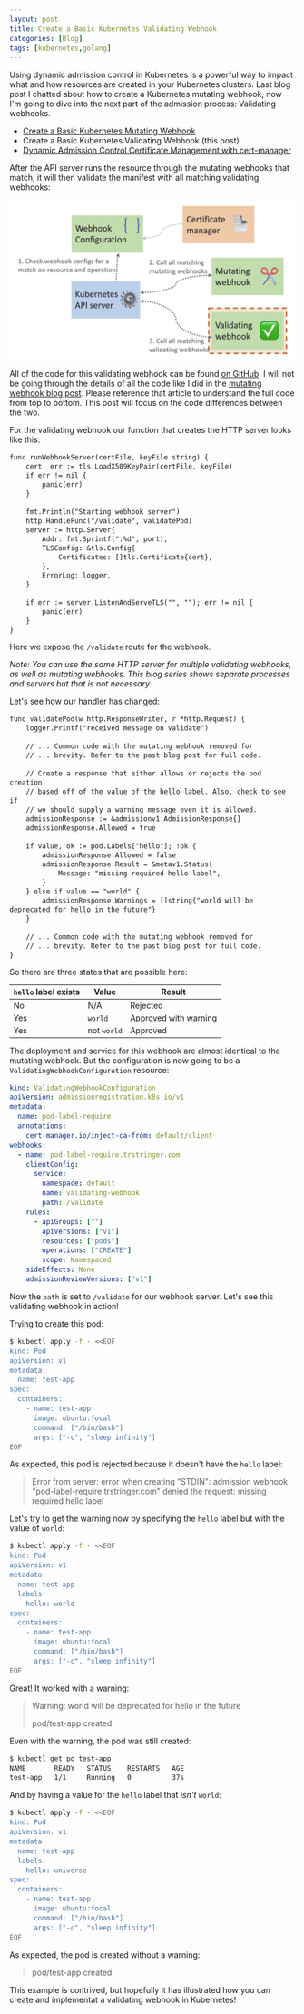 ```yaml
---
layout: post
title: Create a Basic Kubernetes Validating Webhook
categories: [Blog]
tags: [kubernetes,golang]
---
```


Using dynamic admission control in Kubernetes is a powerful way to impact what and how resources are created in your Kubernetes clusters. Last blog post I chatted about how to create a Kubernetes mutating webhook, now I'm going to dive into the next part of the admission process: Validating webhooks.

- [Create a Basic Kubernetes Mutating Webhook](https://trstringer.com/kubernetes-mutating-webhook/)
- Create a Basic Kubernetes Validating Webhook (this post)
- [Dynamic Admission Control Certificate Management with cert-manager](https://trstringer.com/admission-control-cert-manager/)

After the API server runs the resource through the mutating webhooks that match, it will then validate the manifest with all matching validating webhooks:

![Validating webhook diagramn](../images/kubernetes-validating-webhook1.png)

All of the code for this validating webhook can be found [on GitHub](https://github.com/trstringer/kubernetes-validating-webhook). I will not be going through the details of all the code like I did in the [mutating webhook blog post](https://trstringer.com/kubernetes-mutating-webhook/). Please reference that article to understand the full code from top to bottom. This post will focus on the code differences between the two.

For the validating webhook our function that creates the HTTP server looks like this:

```golang
func runWebhookServer(certFile, keyFile string) {
    cert, err := tls.LoadX509KeyPair(certFile, keyFile)
    if err != nil {
        panic(err)
    }

    fmt.Println("Starting webhook server")
    http.HandleFunc("/validate", validatePod)
    server := http.Server{
        Addr: fmt.Sprintf(":%d", port),
        TLSConfig: &tls.Config{
            Certificates: []tls.Certificate{cert},
        },
        ErrorLog: logger,
    }

    if err := server.ListenAndServeTLS("", ""); err != nil {
        panic(err)
    }
}
```

Here we expose the `/validate` route for the webhook.

*Note: You can use the same HTTP server for multiple validating webhooks, as well as mutating webhooks. This blog series shows separate processes and servers but that is not necessary.*

Let's see how our handler has changed:

```golang
func validatePod(w http.ResponseWriter, r *http.Request) {
    logger.Printf("received message on validate")

    // ... Common code with the mutating webhook removed for
    // ... brevity. Refer to the past blog post for full code.

    // Create a response that either allows or rejects the pod creation
    // based off of the value of the hello label. Also, check to see if
    // we should supply a warning message even it is allowed.
    admissionResponse := &admissionv1.AdmissionResponse{}
    admissionResponse.Allowed = true

    if value, ok := pod.Labels["hello"]; !ok {
        admissionResponse.Allowed = false
        admissionResponse.Result = &metav1.Status{
            Message: "missing required hello label",
        }
    } else if value == "world" {
        admissionResponse.Warnings = []string{"world will be deprecated for hello in the future"}
    }

    // ... Common code with the mutating webhook removed for
    // ... brevity. Refer to the past blog post for full code.
}
```

So there are three states that are possible here:

| `hello` label exists | Value | Result |
|----------------------|-------|--------|
| No | N/A | Rejected |
| Yes | `world` | Approved with warning |
| Yes | not `world` | Approved |

The deployment and service for this webhook are almost identical to the mutating webhook. But the configuration is now going to be a `ValidatingWebhookConfiguration` resource:

```yaml
kind: ValidatingWebhookConfiguration
apiVersion: admissionregistration.k8s.io/v1
metadata:
  name: pod-label-require
  annotations:
    cert-manager.io/inject-ca-from: default/client
webhooks:
  - name: pod-label-require.trstringer.com
    clientConfig:
      service:
        namespace: default
        name: validating-webhook
        path: /validate
    rules:
      - apiGroups: [""]
        apiVersions: ["v1"]
        resources: ["pods"]
        operations: ["CREATE"]
        scope: Namespaced
    sideEffects: None
    admissionReviewVersions: ["v1"]
```

Now the `path` is set to `/validate` for our webhook server. Let's see this validating webhook in action!

Trying to create this pod:

```bash
$ kubectl apply -f - <<EOF
kind: Pod
apiVersion: v1
metadata:
  name: test-app
spec:
  containers:
    - name: test-app
      image: ubuntu:focal
      command: ["/bin/bash"]
      args: ["-c", "sleep infinity"]
EOF
```

As expected, this pod is rejected because it doesn't have the `hello` label:

> Error from server: error when creating "STDIN": admission webhook "pod-label-require.trstringer.com" denied the request: missing required hello label

Let's try to get the warning now by specifying the `hello` label but with the value of `world`:

```bash
$ kubectl apply -f - <<EOF
kind: Pod
apiVersion: v1
metadata:
  name: test-app
  labels:
    hello: world
spec:
  containers:
    - name: test-app
      image: ubuntu:focal
      command: ["/bin/bash"]
      args: ["-c", "sleep infinity"]
EOF
```

Great! It worked with a warning:

> Warning: world will be deprecated for hello in the future
>
> pod/test-app created

Even with the warning, the pod was still created:

```bash
$ kubectl get po test-app
NAME       READY   STATUS    RESTARTS   AGE
test-app   1/1     Running   0          37s
```

And by having a value for the `hello` label that *isn't* `world`:

```bash
$ kubectl apply -f - <<EOF
kind: Pod
apiVersion: v1
metadata:
  name: test-app
  labels:
    hello: universe
spec:
  containers:
    - name: test-app
      image: ubuntu:focal
      command: ["/bin/bash"]
      args: ["-c", "sleep infinity"]
EOF
```

As expected, the pod is created without a warning:

> pod/test-app created

This example is contrived, but hopefully it has illustrated how you can create and implementat a validating webhook in Kubernetes!
